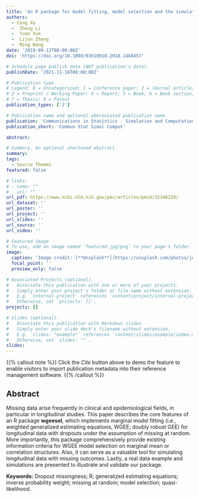 ```yaml
---
title: 'An R package for model fitting, model selection and the simulation for longitudinal data with dropout missingness'
authors:
  - Cong Xu
  -  Zheng Li
  -  Yuan Xue
  -  Lijun Zhang
  -  Ming Wang
date: '2019-09-13T00:00:00Z'
doi: 'https://doi.org/10.1080/03610918.2018.1468457'

# Schedule page publish date (NOT publication's date).
publishDate: '2021-11-16T00:00:00Z'

# Publication type.
# Legend: 0 = Uncategorized; 1 = Conference paper; 2 = Journal article;
# 3 = Preprint / Working Paper; 4 = Report; 5 = Book; 6 = Book section;
# 7 = Thesis; 8 = Patent
publication_types: ['2']

# Publication name and optional abbreviated publication name.
publication: 'Communications in Statistics - Simulation and Computation'
publication_short: 'Commun Stat Simul Comput'

abstract: 

# Summary. An optional shortened abstract.
summary: 
tags:
  - Source Themes
featured: false

# links:
# - name: ""
#   url: ""
url_pdf: https://www.ncbi.nlm.nih.gov/pmc/articles/pmid/32346220/
url_dataset: ''
url_poster: ''
url_project: ''
url_slides: ''
url_source: ''
url_video: ''

# Featured image
# To use, add an image named `featured.jpg/png` to your page's folder.
image:
  caption: 'Image credit: [**Unsplash**](https://unsplash.com/photos/jdD8gXaTZsc)'
  focal_point: ''
  preview_only: false

# Associated Projects (optional).
#   Associate this publication with one or more of your projects.
#   Simply enter your project's folder or file name without extension.
#   E.g. `internal-project` references `content/project/internal-project/index.md`.
#   Otherwise, set `projects: []`.
projects: []

# Slides (optional).
#   Associate this publication with Markdown slides.
#   Simply enter your slide deck's filename without extension.
#   E.g. `slides: "example"` references `content/slides/example/index.md`.
#   Otherwise, set `slides: ""`.
slides:
---
```


{{% callout note %}}
Click the _Cite_ button above to demo the feature to enable visitors to import publication metadata into their reference management software.
{{% /callout %}}

## Abstract

Missing data arise frequently in clinical and epidemiological fields, in particular in longitudinal studies. This paper describes the core features of an R package **wgeesel**, which implements marginal model fitting (i.e., weighted generalized estimating equations, WGEE; doubly robust GEE) for longitudinal data with dropouts under the assumption of missing at random. More importantly, this package comprehensively provide existing information criteria for WGEE model selection on marginal mean or correlation structures. Also, it can serve as a valuable tool for simulating longitudinal data with missing outcomes. Lastly, a real data example and simulations are presented to illustrate and validate our package.

**Keywords:** Dropout missingness; R; generalized estimating equations; inverse probability weight; missing at random; model selection; quasi-likelihood.
